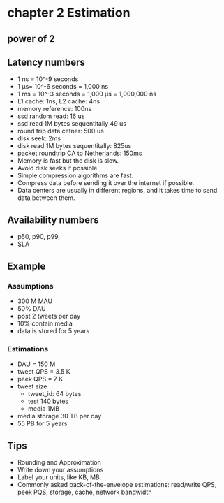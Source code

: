 # chapter 2 Estimation

## power of 2

## Latency numbers
- 1 ns = 10^-9 seconds
- 1 μs= 10^-6 seconds = 1,000 ns
- 1 ms = 10^-3 seconds = 1,000 μs = 1,000,000 ns
- L1 cache: 1ns, L2 cache: 4ns
- memory reference: 100ns
- ssd random read: 16 us
- ssd read 1M bytes sequentitally 49 us
- round trip data cetner: 500 us
- disk seek: 2ms
- disk read 1M bytes sequentitally: 825us
- packet roundtrip CA to Netherlands: 150ms
- Memory is fast but the disk is slow.
- Avoid disk seeks if possible.
- Simple compression algorithms are fast.
- Compress data before sending it over the internet if possible.
- Data centers are usually in different regions, and it takes time to send data between them.

## Availability numbers
- p50, p90, p99, 
- SLA

## Example
### Assumptions
- 300 M MAU
- 50% DAU
- post 2 tweets per day
- 10% contain media
- data is stored for 5 years

### Estimations
- DAU = 150 M
- tweet QPS = 3.5 K
- peek QPS = 7 K
- tweet size
  - tweet_id: 64 bytes
  - test 140 bytes
  - media 1MB
- media storage 30 TB per day
- 55 PB for 5 years

## Tips
- Rounding and Approximation
- Write down your assumptions
- Label your units, like KB, MB.
- Commonly asked back-of-the-envelope estimations: read/write QPS, peek PQS, storage, cache, network bandwidth
